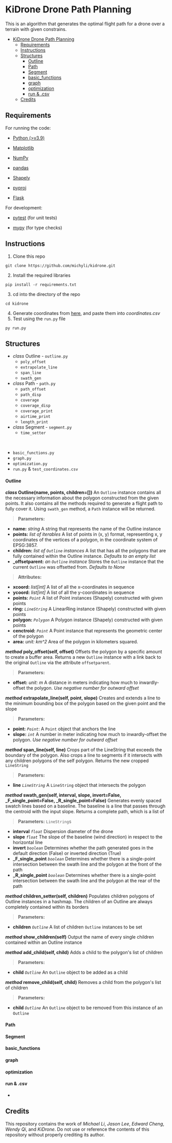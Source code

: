 # KiDrone Drone Path Planning

This is an algorithm that generates the optimal flight path for a drone over a terrain with given constrains.

- [KiDrone Drone Path Planning](#kidrone-drone-path-planning)
  - [Requirements](#requirements)
  - [Instructions](#instructions)
  - [Structures](#structures)
      - [Outline](#outline)
      - [Path](#path)
      - [Segment](#segment)
      - [basic\_functions](#basic_functions)
      - [graph](#graph)
      - [optimization](#optimization)
      - [run \& .csv](#run--csv)
  - [Credits](#credits)

## Requirements

For running the code:
* [Python (>v3.9)](https://www.python.org/downloads/)

* [Matplotlib](https://matplotlib.org/)

* [NumPy](https://numpy.org/)

* [pandas](https://pandas.pydata.org/)

* [Shapely](https://pypi.org/project/shapely/)

* [pyproj](https://pyproj4.github.io/pyproj/stable/index.html)

* [Flask](https://flask.palletsprojects.com/en/3.0.x/)

For development:

* [pytest](https://docs.pytest.org/en/8.2.x/) (for unit tests)

* [mypy](https://mypy-lang.org/) (for type checks)


## Instructions
1. Clone this repo
```
git clone https://github.com/michyli/kidrone.git
```
2. Install the required libraries
```
pip install -r requirements.txt
```
3. cd into the directory of the repo
```
cd kidrone
```
4. Generate coordinates from [here](https://www.keene.edu/campus/maps/tool/), and paste them into *coordinates.csv*
5. Test using the `run.py` file
```
py run.py
```

## Structures
* *class* Outline - `outline.py`
  * `poly_offset`
  * `extrapolate_line`
  * `span_line`
  * `swath_gen`
* *class* Path - `path.py`
  * `path_offset`
  * `path_disp`
  * `coverage`
  * `coverage_disp`
  * `coverage_print`
  * `airtime_print`
  * `length_print`
* *class* Segment - `segment.py`
  * `time_setter`

<br>

* `basic_functions.py`
* `graph.py`
* `optimization.py`
* `run.py` & `test_coordinates.csv`

#### Outline
***class* Outline(name, points, children=[])**
An `Outline` instance contains all the necessary information about the polygon constructed from the given points. It also contains all the methods required to generate a flight path to fully cover it. Using `swath_gen` method, a `Path` instance will be returned.
> **Parameters:**
* **name:** *string*
A string that represents the name of the Outline instance
* **points:** *list of iterables*
A list of points in (x, y) format, representing x, y coordinates of the vertices of a polygon, in the coordinate system of EPSG:3857.
* **children:** *list of `Outline` instances*
A list that has all the polygons that are fully contained within the Outline instance.
*Defaults to an empty list*
* **_offsetparent:** *an `Outline` instance*
Stores the `Outline` instance that the current `Outline` was offsetted from.
*Defaults to None*
> **Attributes:**
* **xcoord:** *list[int]*
A list of all the x-coordinates in sequence
* **ycoord:** *list[int]*
A list of all the y-coordinates in sequence
* **points:** *`Point`*
A list of Point instances (Shapely) constructed with given points
* **ring:** *`LineString`*
A LinearRing instance (Shapely) constructed with given points
* **polygon:** *`Polygon`*
A Polygon instance (Shapely) constructed with given points
* **cenctroid:** *`Point`*
A Point instance that represents the geometric center of the polygon
* **area:** *unit: km^2*
Area of the polygon in kilometers squared.

***method* poly_offset(self, offset)**
Offsets the polygon by a specific amount to create a buffer area. Returns a new `Outline` instance with a link back to the original `Outline` via the attribute `offsetparent`.
> **Parameters:**
* **offset:** *unit: m*
A distance in meters indicating how much to inwardly-offset the polygon.
*Use negative number for outward offset*

***method* extrapolate_line(self, point, slope)**
Creates and extends a line to the minimum bounding box of the polygon based on the given point and the slope
> **Parameters:**
* **point:** *`Point`*:
A `Point` object that anchors the line
* **slope:** *`int`*
A number in meter indicating how much to inwardly-offset the polygon.
*Use negative number for outward offset*

***method* span_line(self, line)**
Crops part of the LineString that exceeds the boundary of the polygon. Also crops a line to segments if it intersects with any children polygons of the self polygon. Returns the new cropped `LineString`
> **Parameters:**
* **line** *`LineString`*
A `LineString` object that intersects the polygon

***method* swath_gen(self, interval, slope, invert=False, _F_single_point=False, _R_single_point=False)**
Generates evenly spaced swatch lines based on a baseline. The baseline is a line that passes through the centroid with the input slope. Returns a complete path, which is a list of 
> **Parameters:**
`LineString`s
* **interval** *`float`*
Dispersion diameter of the drone
* **slope** *`float`*
The slope of the baseline (wind direction) in respect to the horizontal line
* **invert** *`boolean`*
Determines whether the path generated goes in the default direction (False) or inverted direction (True)
* **_F_single_point** *`boolean`*
Determines whether there is a single-point intersection between the swath line and the polygon at the front of the path
* **_R_single_point** *`boolean`*
Determines whether there is a single-point intersection between the swath line and the polygon at the rear of the path

***method* children_setter(self, children)**
Populates children polygons of Outline instances in a hashmap. The children of an Outline are always completely contained within its borders
> **Parameters:**
* **children** *`Outline`*
A list of children `Outline` instances to be set

***method* show_children(self)**
Output the name of every single children contained within an Outline instance

***method* add_child(self, child)**
Adds a child to the polygon's list of children
> **Parameters:**
* **child** *`Outline`*
An `Outline` object to be added as a child

***method* remove_child(self, child)**
Removes a child from the polygon's list of children
> **Parameters:**
* **child** *`Outline`*
An `Outline` object to be removed from this instance of an `Outline`

#### Path

#### Segment

#### basic_functions

#### graph

#### optimization

#### run & .csv
* 


## Credits
This repository contains the work of *Michael Li*, *Jason Lee*, *Edward Cheng*, *Wendy Qi*, and *KiDrone*. Do not use or reference the contents of this repository without properly crediting its author.
